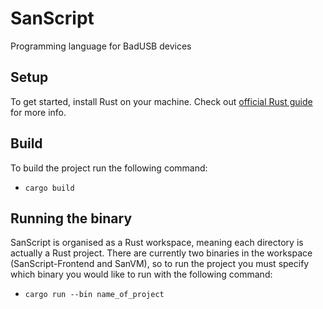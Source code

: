 # SanScript
Programming language for BadUSB devices

## Setup
To get started, install Rust on your machine. Check out [official Rust guide](https://www.rust-lang.org/tools/install) for more info.<br>

## Build
To build the project run the following command:
- ```cargo build```

## Running the binary
SanScript is organised as a Rust workspace, meaning each directory is actually a Rust project. There are currently two binaries in the workspace (SanScript-Frontend and SanVM), 
so to run the project you must specify which binary you would like to run with the following command:
- ```cargo run --bin name_of_project```
